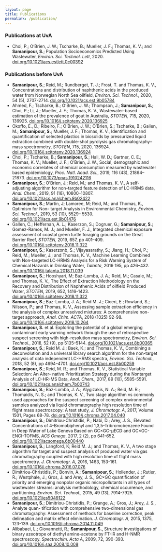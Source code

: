 ```yaml
---
layout: page
title: Publications
permalink: /publication/
---
```

### Publications at UvA

* Choi, P.; O’Brien, J. W.; Tscharke, B.; Mueller, J. F.; Thomas, K. V.; and **Samanipour, S.**; Population Socioeconomics Predicted Using Wastewater, *Environ. Sci. Technol. Lett*, 2020. [doi.org/10.1021/acs.estlett.0c00392](https://doi.org/10.1021/acs.estlett.0c00392)

### Publications before UvA

* **Samanipour, S.**; Reid, M.; Rundberget, T. J.; Frost, T. and Thomas, K. V., Concentrations and distribution of naphthenic acids in the produced water from Norwegian North Sea oilfield, *Environ. Sci. Technol.*, 2020, 54 (5), 2707-2714. [doi.org/10.1021/acs.est.9b05784](https://doi.org/10.1021/acs.est.9b05784)
* Ahmed, F.; Tscharke, B.; O’Brien, J. W.; Thompson, J.; **Samanipour, S.**; Choi, P.; Li, J.; Mueller, J. F.; Thomas, K. V., Wastewater-based estimation of the prevalence of gout in Australia, *STOTEN*, 715, 2020, 136925. [doi.org/10.1016/j.scitotenv.2020.136925](https://doi.org/10.1016/j.scitotenv.2020.136925)
* Okoffo, E., D.; Ribeiro, F.; O’Brien, J. W.; O’Brien, S.; Tscharke, B.; Gallen, M.; **Samanipour, S.**; Mueller, J. F.; Thomas, K. V., Identification and quantification of selected plastics in biosolids by pressurized liquid extraction combined with double-shot pyrolysis gas chromatography–mass spectrometry, *STOTEN*, 715, 2020, 136924. [doi.org/10.1016/j.scitotenv.2020.136924](https://doi.org/10.1016/j.scitotenv.2020.136924)
* Choi, P.; Tscharke, B.; **Samanipour, S.**; Hall, W. D.; Gartner, C. E.; Thomas, K. V.; Mueller, J. F.; O’Brien, J. W., Social, demographic and economic correlates of chemical consumption measured by wastewater based epidemiology, *Proc. Natl. Acad. Sci.*, 2019, 116 (43), 21864– 21873. [doi.org/10.1073/pnas.1910242116](https://doi.org/10.1073/pnas.1910242116)
* **Samanipour, S.**; O’Brien, J.; Reid, M.; and Thomas, K. V., A self-adjusting algorithm for non-targted feature detection of LC-HRMS data, *Anal. Chem.*, 2019, 91 (16), 10800–10807. [doi.org/10.1021/acs.analchem.9b02422](https://doi.org/10.1021/acs.analchem.9b02422)
* **Samanipour, S.**; Martin, J; Lamoree, M; Reid, M.; and Thomas, K., Optimism for Non- target Analysis in Environmental Chemistry, *Environ. Sci. Technol.*, 2019, 53 (10), 5529– 5530. [doi.org/10.1021/acs.est.9b01476](https://doi.org/10.1021/acs.est.9b01476)
* Gallen, C.; Heffernan, A. L.; Kaserzon, S.; Dogruer, G.; **Samanipour, S.**; Gomez-Ramos, M. J.; and Mueller, F. J., Integrated chemical exposure assessment of coastal green turtle foraging grounds on the Great Barrier Reef, *STOTEN*, 2019, 657, pp 401–409. [doi.org/10.1016/j.scitotenv.2018.11.322](https://doi.org/10.1016/j.scitotenv.2018.11.322)
* **Samanipour, S.**; Kaserzonb, S.; Vijayasarathy, S.; Jiang, H.; Choi, P.; Reid, M.; Mueller, J.; and Thomas, K. V., Machine Learning Combined with Non-targeted LC-HRMS Analysis for a Risk Warning System of Chemical Hazards in Drinking Water, *Talanta*, 2019 195, pp 426–432. [doi.org/10.1016/j.talanta.2018.11.039](https://doi.org/10.1016/j.talanta.2018.11.039)
* **Samanipour, S.**; Hooshyari, M; Baz-Lomba, J. A.; Reid, M.; Casale, M.; and Thomas, K. V., The Effect of Extraction Methodology on the Recovery and Distribution of Naphthenic Acids of oilfield Produced Water, *STOTEN*, 2019, 652, 1416-1423. [doi.org/10.1016/j.scitotenv.2018.11.322](https://doi.org/10.1016/j.scitotenv.2018.11.322)
* **Samanipour, S.**; Baz-Lomba, J. A.; Reid M. J.; Ciceri, E.; Rowland, S.; Nilsson, P.; and Thomas, K. V., Assessing sample extraction efficiency in the analysis of complex unresolved mixtures: A comprehensive non-target approach, *Anal. Chim. ACTA*, 2018 (1025) 92-98. [doi.org/10.1016/j.scitotenv.2018.10.264](https://doi.org/10.1016/j.scitotenv.2018.10.264)
* **Samanipour, S.** et al. Exploring the potential of a global emerging contaminant early warning network through the use of retrospective suspect screening with high-resolution mass spectrometry, *Environ. Sci. Technol.*, 2018, 52 (9), pp 5135–5144. [doi.org/10.1021/acs.est.8b00365](https://doi.org/10.1021/acs.est.8b00365)
* **Samanipour, S.**; Reid M. J.; Baek, K.; and Thomas, K. V., Combining a deconvolution and a universal library search algorithm for the non-target analysis of data independent LC-HRMS spectra, *Environ. Sci. Technol.*, 2018, 52 (8), pp 4694–4701. [doi.org/10.1021/acs.est.8b00259](https://doi.org/10.1021/acs.est.8b00259)
* **Samanipour, S.**; Reid, M. R.; and Thomas, K. V., Statistical Variable Selection: An Alter- native Prioritization Strategy during the Nontarget Analysis of LC-HR-MS Data, *Anal. Chem.*, 2017, 89 (10), 5585-5591. [doi.org/10.1021/acs.analchem.7b00743](https://doi.org/10.1021/acs.analchem.7b00743)
* **Samanipour, S.**; Baz-Lomba, J. A.; Alygizakis, N. A.; Reid, M. R.; Thomaidis, N. S.; and Thomas, K. V., Two stage algorithm vs commonly used approaches for the suspect screening of complex environmental samples analyzed via liquid chromatography high resolution time of flight mass spectroscopy: A test study, *J. Chromatogr. A*, 2017, Volume 1501, Pages 68-78. [doi.org/10.1016/j.chroma.2017.04.040](https://doi.org/10.1016/j.chroma.2017.04.040)
* **Samanipour, S.**; Dimitriou-Christidis, P.; Nabi, D.; Arey, J. S., Elevated Concentrations of 4-Bromobiphenyl and 1,3,5-Tribromobenzene Found in Deep Water of Lake Geneva Based on GC×GC-μECD and GC×GC-ENCI-TOFMS, *ACS Omega*, 2017, 2 (2), pp 641-652. [doi.org/10.1021/acsomega.6b00440](https://doi.org/10.1021/acsomega.6b00440)
* **Samanipour, S.**; Langford, K; Reid M. J.; and Thomas, K. V., A two stage algorithm for target and suspect analysis of produced water via gas chromatography coupled with high resolution time of flight mass spectrometry. *J. Chromatogr. A*, 2016, 1463, 153-161. [doi.org/10.1016/j.chroma.2016.07.076](https://doi.org/10.1016/j.chroma.2016.07.076)
* Dimitriou-Christidis, P.; Bonvin, A.; **Samanipour, S.**; Hollender, J.; Rutler, R.; Westphale, J.; Gros, J. and Arey, J. S., GC×GC quantification of priority and emerging nonpolar organic micropollutants in all types of wastewater streams: analysis methodology, chemical occurrence, and partitioning. *Environ. Sci. Technol.*, 2015, 49 (13), 7914-7925. [doi.org/10.1021/es5049122](https://doi.org/10.1021/es5049122)
* **Samanipour, S.**; Dimitriou-Christidis, P.; Grange, A.; Gros, J.; Arey, J. S., Analyte quan- tification with comprehensive two-dimensional gas chromatography: Assessment of methods for baseline correction, peak delineation and matrix effect elimination. *J. Chromatogr. A*, 2015, 1375, 123-139. [doi.org/10.1016/j.chroma.2014.11.049](https://doi.org/10.1016/j.chroma.2014.11.049)
* Alibabaei, L.; Giovannetti, R.; **Samanipour, S.**, Structure investigations of binary azeotrope of diethyl amine-acetone by FT-IR and H-NMR spectroscopy. *Spectrochim. Acta A*, 2009, 72, 390-393. [doi.org/10.1016/j.saa.2008.10.008](https://doi.org/10.1016/j.saa.2008.10.008)

